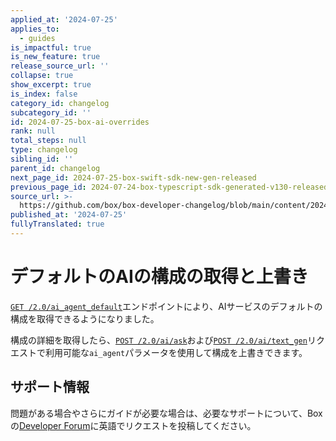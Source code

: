 ```yaml
---
applied_at: '2024-07-25'
applies_to:
  - guides
is_impactful: true
is_new_feature: true
release_source_url: ''
collapse: true
show_excerpt: true
is_index: false
category_id: changelog
subcategory_id: ''
id: 2024-07-25-box-ai-overrides
rank: null
total_steps: null
type: changelog
sibling_id: ''
parent_id: changelog
next_page_id: 2024-07-25-box-swift-sdk-new-gen-released
previous_page_id: 2024-07-24-box-typescript-sdk-generated-v130-released
source_url: >-
  https://github.com/box/box-developer-changelog/blob/main/content/2024/07-25-box-ai-overrides.md
published_at: '2024-07-25'
fullyTranslated: true
---
```

# デフォルトのAIの構成の取得と上書き

[`GET /2.0/ai_agent_default`][1]エンドポイントにより、AIサービスのデフォルトの構成を取得できるようになりました。

<!-- more -->

構成の詳細を取得したら、[`POST /2.0/ai/ask`][2]および[`POST /2.0/ai/text_gen`][3]リクエストで利用可能な`ai_agent`パラメータを使用して構成を上書きできます。

## サポート情報

問題がある場合やさらにガイドが必要な場合は、必要なサポートについて、Boxの[Developer Forum][4]に英語でリクエストを投稿してください。

[1]: e://get_ai_agent_default

[2]: e://post_ai_ask#param_ai_agent

[3]: e://post_ai_text_gen#param_ai_agent

[4]: https://forum.box.com/
